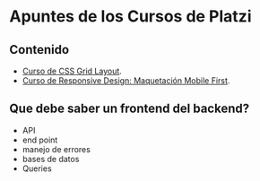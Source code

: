 # Apuntes de los Cursos de Platzi

## Contenido

- [Curso de CSS Grid Layout](https://github.com/7german7/platzi/tree/main/Curso%20de%20CSS%20Grid%20Layout).
- [Curso de Responsive Design: Maquetación Mobile First](https://github.com/7german7/platzi/tree/main/Curso%20de%20Responsive%20Design%EF%80%BA%20Maquetaci%C3%B3n%20Mobile%20First).

## Que debe saber un frontend del backend?

- API
- end point
- manejo de errores
- bases de datos
- Queries
